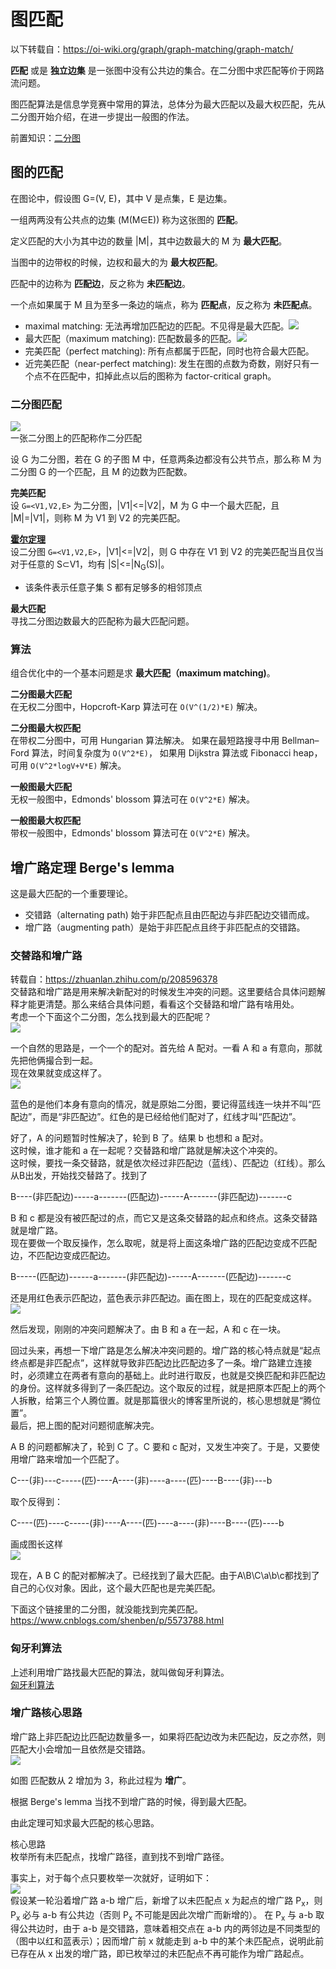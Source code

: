 # 图匹配
以下转载自：https://oi-wiki.org/graph/graph-matching/graph-match/  

**匹配** 或是 **独立边集** 是一张图中没有公共边的集合。在二分图中求匹配等价于网路流问题。

图匹配算法是信息学竞赛中常用的算法，总体分为最大匹配以及最大权匹配，先从二分图开始介绍，在进一步提出一般图的作法。

前置知识：[二分图](./../Common%20Data%20Structure%20and%20Data%20Type/Data%20Structure%20Implementation/BipartiteGraph/README.md)

## 图的匹配
在图论中，假设图 G=(V, E)，其中 V 是点集，E 是边集。

一组两两没有公共点的边集 (M(M∈E)) 称为这张图的 **匹配**。

定义匹配的大小为其中边的数量 |M|，其中边数最大的 M 为 **最大匹配**。

当图中的边带权的时候，边权和最大的为 **最大权匹配**。

匹配中的边称为 **匹配边**，反之称为 **未匹配边**。

一个点如果属于 M 且为至多一条边的端点，称为 **匹配点**，反之称为 **未匹配点**。

* maximal matching: 无法再增加匹配边的匹配。不见得是最大匹配。![](./../Common%20Data%20Structure%20and%20Data%20Type/Data%20Structure%20Implementation/BipartiteGraph/graph-match-1.png)
* 最大匹配（maximum matching): 匹配数最多的匹配。![](./../Common%20Data%20Structure%20and%20Data%20Type/Data%20Structure%20Implementation/BipartiteGraph/graph-match-2.png)
* 完美匹配（perfect matching): 所有点都属于匹配，同时也符合最大匹配。
* 近完美匹配（near-perfect matching): 发生在图的点数为奇数，刚好只有一个点不在匹配中，扣掉此点以后的图称为 factor-critical graph。

### 二分图匹配
![](./../Common%20Data%20Structure%20and%20Data%20Type/Data%20Structure%20Implementation/BipartiteGraph/bi-graph.svg)  
一张二分图上的匹配称作二分匹配

设 G 为二分图，若在 G 的子图 M 中，任意两条边都没有公共节点，那么称 M 为二分图 G 的一个匹配，且 M 的边数为匹配数。

**完美匹配**  
设 `G=<V1,V2,E>` 为二分图，|V1|<=|V2|，M 为 G 中一个最大匹配，且 |M|=|V1|，则称 M 为 V1 到 V2 的完美匹配。

**[霍尔定理](https://www.youtube.com/watch?v=hJtyb6G160M)**  
设二分图 `G=<V1,V2,E>`，|V1|<=|V2|，则 G 中存在 V1 到 V2 的完美匹配当且仅当对于任意的 S⊂V1，均有 |S|<=|N<sub>G</sub>(S)|。  
* 该条件表示任意子集 S 都有足够多的相邻顶点

**最大匹配**  
寻找二分图边数最大的匹配称为最大匹配问题。

### 算法
组合优化中的一个基本问题是求 **最大匹配（maximum matching)**。

**二分图最大匹配**  
在无权二分图中，Hopcroft-Karp 算法可在 `O(V^(1/2)*E)` 解决。

**二分图最大权匹配**  
在带权二分图中，可用 Hungarian 算法解决。 如果在最短路搜寻中用 Bellman–Ford 算法，时间复杂度为 `O(V^2*E)`， 如果用 Dijkstra 算法或 Fibonacci heap，可用 `O(V^2*logV+V*E)` 解决。

**一般图最大匹配**  
无权一般图中，Edmonds' blossom 算法可在 `O(V^2*E)` 解决。  

**一般图最大权匹配**  
带权一般图中，Edmonds' blossom 算法可在 `O(V^2*E)` 解决。

## 增广路定理 Berge's lemma
这是最大匹配的一个重要理论。  
* 交错路（alternating path) 始于非匹配点且由匹配边与非匹配边交错而成。
* 增广路（augmenting path）是始于非匹配点且终于非匹配点的交错路。

### 交替路和增广路
转载自：https://zhuanlan.zhihu.com/p/208596378  
交替路和增广路是用来解决新配对的时候发生冲突的问题。这里要结合具体问题解释才能更清楚。那么来结合具体问题，看看这个交替路和增广路有啥用处。  
考虑一个下面这个二分图，怎么找到最大的匹配呢？  
![](./增广路0.png)  

一个自然的思路是，一个一个的配对。首先给 A 配对。一看 A 和 a 有意向，那就先把他俩撮合到一起。  
现在效果就变成这样了。  
![](./增广路1.png)  

蓝色的是他们本身有意向的情况，就是原始二分图，要记得蓝线连一块并不叫“匹配边”，而是“非匹配边”。红色的是已经给他们配对了，红线才叫“匹配边”。  

好了，A 的问题暂时性解决了，轮到 B 了。结果 b 也想和 a 配对。  
这时候，谁才能和 a 在一起呢？交替路和增广路就是解决这个冲突的。  
这时候，要找一条交替路，就是依次经过非匹配边（蓝线）、匹配边（红线）。那么从B出发，开始找交替路了。找到了  

B----(非匹配边)-----a-------(匹配边)------A-------(非匹配边)-------c  

B 和 c 都是没有被匹配过的点，而它又是这条交替路的起点和终点。这条交替路就是增广路。  
现在要做一个取反操作，怎么取呢，就是将上面这条增广路的匹配边变成不匹配边，不匹配边变成匹配边。  

B-----(匹配边)------a-------(非匹配边)------A-------(匹配边)-------c  

还是用红色表示匹配边，蓝色表示非匹配边。画在图上，现在的匹配变成这样。  
![](./增广路2.png)  

然后发现，刚刚的冲突问题解决了。由 B 和 a 在一起，A 和 c 在一块。  

回过头来，再想一下增广路是怎么解决冲突问题的。增广路的核心特点就是“起点终点都是非匹配点”，这样就导致非匹配边比匹配边多了一条。增广路建立连接时，必须建立在两者有意向的基础上。此时进行取反，也就是交换匹配和非匹配边的身份。这样就多得到了一条匹配边。这个取反的过程，就是把原本匹配上的两个人拆散，给第三个人腾位置。就是那篇很火的博客里所说的，核心思想就是“腾位置”。  
最后，把上图的配对问题彻底解决完。  

A B 的问题都解决了，轮到 C 了。C 要和 c 配对，又发生冲突了。于是，又要使用增广路来增加一个匹配了。  

C---(非)---c-----(匹)----A----(非)----a----(匹)----B----(非)---b  

取个反得到：  

C----(匹)----c-----(非)----A----(匹)----a----(非)----B----(匹)----b  

画成图长这样  
![](./增广路3.png)  

现在，A B C 的配对都解决了。已经找到了最大匹配。由于A\B\C\a\b\c都找到了自己的心仪对象。因此，这个最大匹配也是完美匹配。  

下面这个链接里的二分图，就没能找到完美匹配。  
https://www.cnblogs.com/shenben/p/5573788.html  

### 匈牙利算法
上述利用增广路找最大匹配的算法，就叫做匈牙利算法。  
[匈牙利算法](./匈牙利算法.md)  

### 增广路核心思路
增广路上非匹配边比匹配边数量多一，如果将匹配边改为未匹配边，反之亦然，则匹配大小会增加一且依然是交错路。  
![](./../Common%20Data%20Structure%20and%20Data%20Type/Data%20Structure%20Implementation/BipartiteGraph/augment-1.png)  

如图 匹配数从 2 增加为 3，称此过程为 **增广**。

根据 Berge's lemma 当找不到增广路的时候，得到最大匹配。

由此定理可知求最大匹配的核心思路。

核心思路  
枚举所有未匹配点，找增广路径，直到找不到增广路径。

事实上，对于每个点只要枚举一次就好，证明如下：  
![](./../Common%20Data%20Structure%20and%20Data%20Type/Data%20Structure%20Implementation/BipartiteGraph/augment-2.png)  
假设某一轮沿着增广路 a-b 增广后，新增了以未匹配点 x 为起点的增广路 P<sub>x</sub>，则 P<sub>x</sub> 必与 a-b 有公共边（否则 P<sub>x</sub> 不可能是因此次增广而新增的）。 在 P<sub>x</sub> 与 a-b 取得公共边时，由于 a-b 是交错路，意味着相交点在 a-b 内的两邻边是不同类型的（图中以红和蓝表示）；因而增广前 x 就能走到 a-b 中的某个未匹配点，说明此前已存在从 x 出发的增广路，即已枚举过的未匹配点不再可能作为增广路起点。
